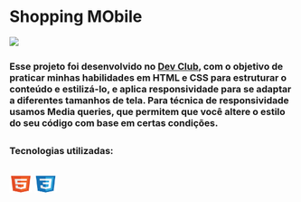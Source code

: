 <h1> Shopping MObile  </h1>
<img src= "https://github.com/mleilane/Shopping-Mobile/blob/main/assets/IMG.png?raw=true"/>
 
<h3> Esse projeto foi desenvolvido  no <a href="https://rodolfomori.com.br/devclub" > Dev Club</a>, com o objetivo de praticar minhas habilidades em HTML e CSS para estruturar o conteúdo e estilizá-lo, e aplica responsividade para se adaptar a diferentes tamanhos de tela. Para técnica de responsividade usamos Media queries, que permitem que você altere o estilo do seu código com base em certas condições.
</h3>

##
### Tecnologias utilizadas:
   <div style="display: inline_block"><br>
  <img align="center" alt="Maria-HTML" height="30" width="40" src="https://raw.githubusercontent.com/devicons/devicon/master/icons/html5/html5-original.svg">
  <img align="center" alt="Maria-CSS" height="30" width="40" src="https://raw.githubusercontent.com/devicons/devicon/master/icons/css3/css3-original.svg">
</div>
<br>
